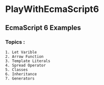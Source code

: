 # PlayWithEcmaScript6

## EcmaScript 6 Examples

### Topics : 
	1. Let Varible
	2. Arrow Function
	3. Template Literals
	4. Spread Operator
	5. Classes
	6. Inheritance
	7. Generators	

